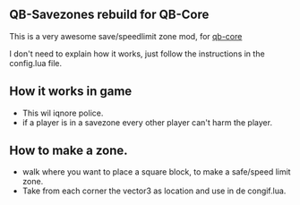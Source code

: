 ## QB-Savezones rebuild for QB-Core
This is a very awesome save/speedlimit zone mod, for [qb-core](https://github.com/qbcore-framework/qb-core) 

I don't need to explain how it works, just follow the instructions in the config.lua file.


## How it works in game
- This wil iqnore police.
- if a player is in a savezone every other player can't harm the player.


## How to make a zone.
- walk where you want to place a square block, to make a safe/speed limit zone. 
- Take from each corner the vector3 as location and use in de congif.lua.
